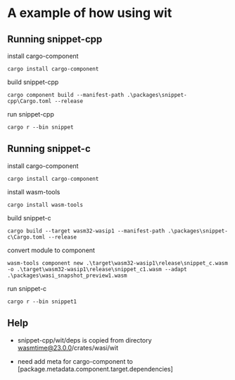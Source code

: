 
# A example of how using wit

## Running snippet-cpp

install cargo-component

`cargo install cargo-component`

build snippet-cpp

`cargo component build --manifest-path .\packages\snippet-cpp\Cargo.toml --release` 

run snippet-cpp

`cargo r --bin snippet`

## Running snippet-c

install cargo-component

`cargo install cargo-component`

install wasm-tools

`cargo install wasm-tools`

build snippet-c

`cargo build --target wasm32-wasip1 --manifest-path .\packages\snippet-c\Cargo.toml --release`

convert module to component

`wasm-tools component new .\target\wasm32-wasip1\release\snippet_c.wasm -o .\target\wasm32-wasip1\release\snippet_c1.wasm --adapt .\packages\wasi_snapshot_preview1.wasm`

run snippet-c

`cargo r --bin snippet1`

## Help

* snippet-cpp/wit/deps is copied from directory wasmtime@23.0.0/crates/wasi/wit

* need add meta for cargo-component to \[package.metadata.component.target.dependencies\]